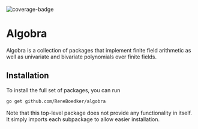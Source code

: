 ![coverage-badge](https://img.shields.io/badge/coverage-92.6%25-brightgreen?cacheSeconds=86400&style=flat)
# Algobra
Algobra is a collection of packages that implement finite field arithmetic as well as univariate and bivariate polynomials over finite fields.

## Installation
To install the full set of packages, you can run
```sh
go get github.com/ReneBoedker/algobra
```
Note that this top-level package does not provide any functionality in itself. It simply imports each subpackage to allow easier installation.

